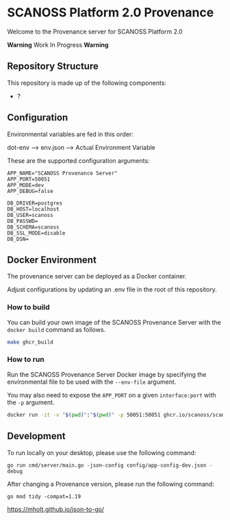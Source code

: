 # SCANOSS Platform 2.0 Provenance
Welcome to the Provenance server for SCANOSS Platform 2.0

**Warning** Work In Progress **Warning**

## Repository Structure
This repository is made up of the following components:
* ?

## Configuration

Environmental variables are fed in this order:

dot-env --> env.json -->  Actual Environment Variable

These are the supported configuration arguments:

```
APP_NAME="SCANOSS Provenance Server"
APP_PORT=50051
APP_MODE=dev
APP_DEBUG=false

DB_DRIVER=postgres
DB_HOST=localhost
DB_USER=scanoss
DB_PASSWD=
DB_SCHEMA=scanoss
DB_SSL_MODE=disable
DB_DSN=
```


## Docker Environment

The provenance server can be deployed as a Docker container.

Adjust configurations by updating an .env file in the root of this repository.


### How to build

You can build your own image of the SCANOSS Provenance Server with the ```docker build``` command as follows.

```bash
make ghcr_build
```


### How to run

Run the SCANOSS Provenance Server Docker image by specifying the environmental file to be used with the ```--env-file``` argument. 

You may also need to expose the ```APP_PORT``` on a given ```interface:port``` with the ```-p``` argument.

```bash
docker run -it -v "$(pwd)":"$(pwd)" -p 50051:50051 ghcr.io/scanoss/scanoss-dependencies -json-config $(pwd)/config/app-config-docker-local-dev.json -debug
```

## Development

To run locally on your desktop, please use the following command:

```shell
go run cmd/server/main.go -json-config config/app-config-dev.json -debug
```

After changing a Provenance version, please run the following command:
```shell
go mod tidy -compat=1.19
```
https://mholt.github.io/json-to-go/
